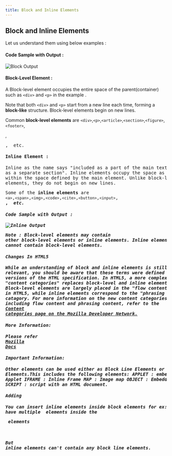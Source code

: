 ```yaml
---
title: Block and Inline Elements
---
```

## Block and Inline Elements

Let us understand them using below examples :

#### Code Sample with Output : 
![Block Output](https://user-images.githubusercontent.com/16048167/31070017-6f2cf0a2-a77c-11e7-9de6-110b9d0b488d.PNG)

#### Block-Level Element : 
A Block-level element occupies the entire space of the parent(container) such as `<div>` and `<p>` in the example .

Note that both `<div>` and `<p>` start from a new line each time, forming a **block-like** structure. Block-level elements begin on new lines.


Common **block-level elements** are `<div>`,`<p>`,`<article>`,`<section>`,`<figure>`,`<footer>`,<form>, <pre>, <table> etc.



#### Inline Element : 
Inline as the name says "included as a part of the main text and not as a separate section". Inline elements occupy the space as needed within the space defined by the main element. Unlike block-level elements, they do not begin on new lines.

Some of the **inline elements** are `<a>`,`<span>`,`<img>`,`<code>`,`<cite>`,`<button>`,`<input>`, <strong>, <em> etc.

#### Code Sample with Output : 
![Inline Output](https://user-images.githubusercontent.com/16048167/31069389-e1e3fc10-a779-11e7-86d2-6685e0061f52.png)

***Note*** : Block-level elements may contain other block-level elements or inline elements. Inline elements **cannot** contain block-level elements. 

#### Changes In HTML5

While an understanding of block and inline elements is still relevant, you should be aware that these terms were defined in prior versions of the HTML specification. In HTML5, a more complex set of "content categories" replaces block-level and inline elements. Block-level elements are largely placed in the "flow content" category in HTML5, while inline elements correspond to the "phrasing content" catagory. For more information on the new content categories in HTML5, including flow content and phrasing content, refer to the <a href = "https://developer.mozilla.org/en-US/docs/Web/Guide/HTML/Content_categories">Content categories page on the Mozilla Developer Network.</a>

#### More Information:
Please refer <a href='https://developer.mozilla.org/en-US/docs/Web/HTML/Block-level_elements#Block-level_vs._inline' target='_blank' rel='nofollow'>Mozilla Docs</a>

#### Important Information:
Other elements can be used either as Block Line Elements or Inline Elements.This includes the following elements:
APPLET : embedded Java Applet
IFRAME : Inline Frame
MAP : Image map
OBJECT : Embedded Objects
SCRIPT : script with an HTML document.
#### Adding
You can insert inline elements inside block elements 
for ex: You can have multiple <span> elements inside the <div> elements 

#### But inline elements can't contain any block line elements. 

